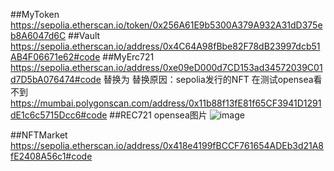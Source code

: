 ##MyToken
    https://sepolia.etherscan.io/token/0x256A61E9b5300A379A932A31dD375eb8A6047d6C
##Vault  
    https://sepolia.etherscan.io/address/0x4C64A98fBbe82F78dB23997dcb51AB4F06671e62#code
##MyErc721
    https://sepolia.etherscan.io/address/0xe09eD000d7CD153ad34572039C01d7D5bA076474#code
    替换为 替换原因：sepolia发行的NFT 在测试opensea看不到
    https://mumbai.polygonscan.com/address/0x11b88f13fE81f65CF3941D1291dE1c6c5715Dcc6#code
##REC721 opensea图片
    ![image]()
         
##NFTMarket
    https://sepolia.etherscan.io/address/0x418e4199fBCCF761654ADEb3d21A8fE2408A56c1#code
